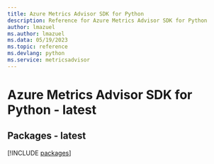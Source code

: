 ```yaml
---
title: Azure Metrics Advisor SDK for Python
description: Reference for Azure Metrics Advisor SDK for Python
author: lmazuel
ms.author: lmazuel
ms.data: 05/19/2023
ms.topic: reference
ms.devlang: python
ms.service: metricsadvisor
---
```

# Azure Metrics Advisor SDK for Python - latest
## Packages - latest
[!INCLUDE [packages](metrics-advisor-index.md)]